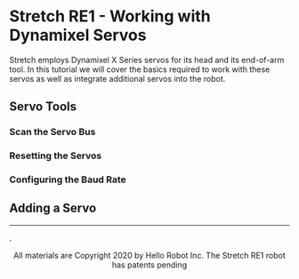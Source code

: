 
# Stretch RE1 - Working with Dynamixel Servos

Stretch employs Dynamixel X Series servos for its head and its end-of-arm tool. In this tutorial we will cover the basics required to work with these servos as well as integrate additional servos into the robot.

## Servo Tools

### Scan the Servo Bus

### Resetting the Servos

### Configuring the Baud Rate



## Adding a Servo

------
.<div align="center"> All materials are Copyright 2020 by Hello Robot Inc. The Stretch RE1 robot has patents pending</div>
